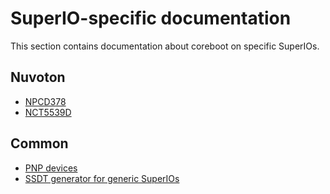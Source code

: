 # SuperIO-specific documentation

This section contains documentation about coreboot on specific SuperIOs.

## Nuvoton

- [NPCD378](nuvoton/npcd378.md)
- [NCT5539D](nuvoton/nct5539d.md)

## Common
- [PNP devices](common/pnp.md)
- [SSDT generator for generic SuperIOs](common/ssdt.md)
